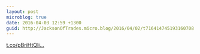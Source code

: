 ```yaml
---
layout: post
microblog: true
date: 2016-04-03 12:59 +1300
guid: http://JacksonOfTrades.micro.blog/2016/04/02/t716414745193160708.html
---
```

[t.co/pBriHtQli...](https://t.co/pBriHtQli3)
